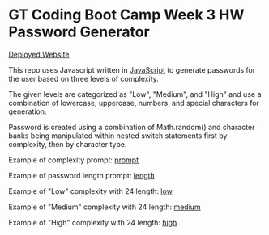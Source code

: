 # GT Coding Boot Camp Week 3 HW Password Generator

[Deployed Website](https://brettmarkland-sanchez.github.io/bms-wk-3-hw/)

This repo uses Javascript written in [JavaScript](./script.js) to generate passwords for the user based on three levels of complexity.

The given levels are categorized as "Low", "Medium", and "High" and use a combination of lowercase, uppercase, numbers, and special characters for generation.

Password is created using a combination of Math.random() and character banks being manipulated within nested switch statements first by complexity, then by character type.

Example of complexity prompt:
[prompt](./assets/prompt.png)

Example of password length prompt:
[length](./assets/length.png)

Example of "Low" complexity with 24 length:
[low](./assets/low.png)

Example of "Medium" complexity with 24 length:
[medium](./assets/medium.png)

Example of "High" complexity with 24 length:
[high](./assets/high.png)
